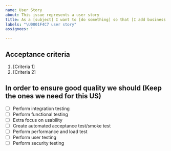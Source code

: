 ```yaml
---
name: User Story
about: This issue represents a user story
title: As a [subject] I want to [do something] so that [I add business value]
labels: "\U0001F4C7 user story"
assignees: ''

---
```


## Acceptance criteria
1. [Criteria 1]
1. [Criteria 2]

## In order to ensure good quality we should (Keep the ones we need for this US)
- [ ] Perform integration testing
- [ ] Perform functional testing
- [ ] Extra focus on usability
- [ ] Create automated acceptance test/smoke test
- [ ] Perform performance and load test
- [ ] Perform user testing
- [ ] Perform security testing
